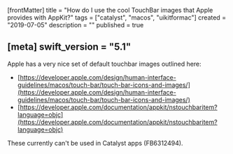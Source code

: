 [frontMatter]
title = "How do I use the cool TouchBar images that Apple provides with AppKit?"
tags = ["catalyst", "macos", "uikitformac"]
created = "2019-07-05"
description = ""
published = true

[meta]
swift_version = "5.1"
---



Apple has a very nice set of default touchbar images outlined here:

- [https://developer.apple.com/design/human-interface-guidelines/macos/touch-bar/touch-bar-icons-and-images/](https://developer.apple.com/design/human-interface-guidelines/macos/touch-bar/touch-bar-icons-and-images/)
- [https://developer.apple.com/documentation/appkit/nstouchbaritem?language=objc](https://developer.apple.com/documentation/appkit/nstouchbaritem?language=objc)

These currently can't be used in Catalyst apps (FB6312494).
